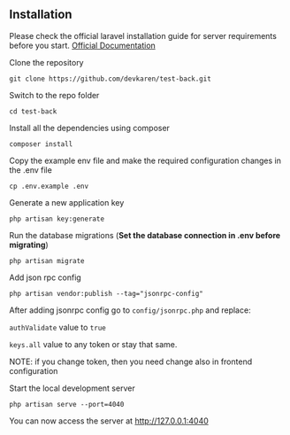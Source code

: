 ## Installation
Please check the official laravel installation guide for server requirements before you start. [Official Documentation](https://laravel.com/docs/5.4/installation#installation)

Clone the repository

    git clone https://github.com/devkaren/test-back.git
    
Switch to the repo folder

    cd test-back
    
Install all the dependencies using composer

    composer install
    
Copy the example env file and make the required configuration changes in the .env file

    cp .env.example .env

Generate a new application key

    php artisan key:generate

Run the database migrations (**Set the database connection in .env before migrating**)

    php artisan migrate

Add json rpc config
    
    php artisan vendor:publish --tag="jsonrpc-config"
     
After adding jsonrpc config go to `config/jsonrpc.php` and replace:

`authValidate` value to `true`

`keys.all` value to any token or stay that same. 

NOTE: if you change token, then you need change also in frontend configuration

Start the local development server

    php artisan serve --port=4040

You can now access the server at http://127.0.0.1:4040
